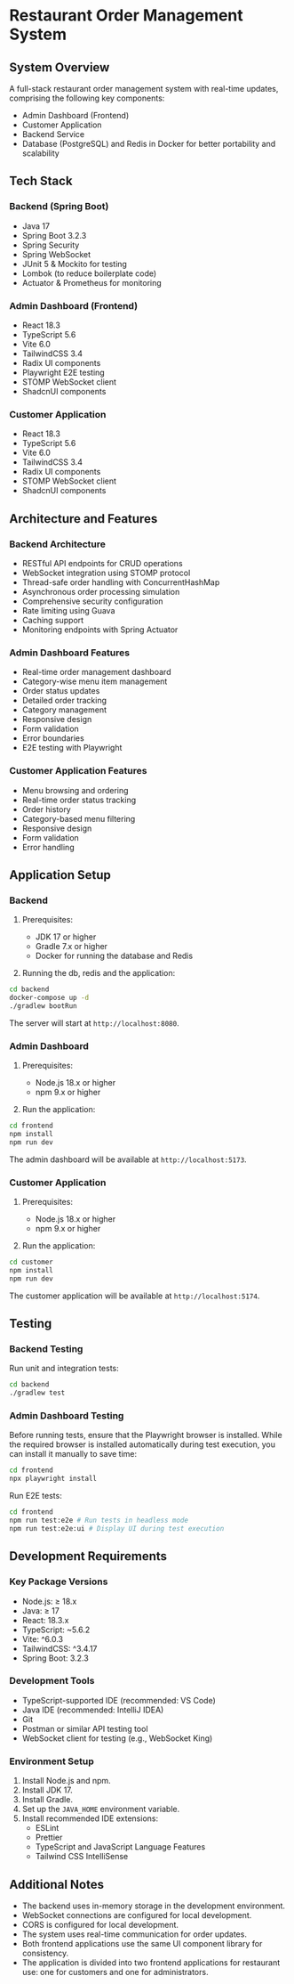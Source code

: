 # Restaurant Order Management System

## System Overview

A full-stack restaurant order management system with real-time updates, comprising the following key components:

- Admin Dashboard (Frontend)
- Customer Application
- Backend Service
- Database (PostgreSQL) and Redis in Docker for better portability and scalability

## Tech Stack

### Backend (Spring Boot)

- Java 17
- Spring Boot 3.2.3
- Spring Security
- Spring WebSocket
- JUnit 5 & Mockito for testing
- Lombok (to reduce boilerplate code)
- Actuator & Prometheus for monitoring

### Admin Dashboard (Frontend)

- React 18.3
- TypeScript 5.6
- Vite 6.0
- TailwindCSS 3.4
- Radix UI components
- Playwright E2E testing
- STOMP WebSocket client
- ShadcnUI components

### Customer Application

- React 18.3
- TypeScript 5.6
- Vite 6.0
- TailwindCSS 3.4
- Radix UI components
- STOMP WebSocket client
- ShadcnUI components

## Architecture and Features

### Backend Architecture

- RESTful API endpoints for CRUD operations
- WebSocket integration using STOMP protocol
- Thread-safe order handling with ConcurrentHashMap
- Asynchronous order processing simulation
- Comprehensive security configuration
- Rate limiting using Guava
- Caching support
- Monitoring endpoints with Spring Actuator

### Admin Dashboard Features

- Real-time order management dashboard
- Category-wise menu item management
- Order status updates
- Detailed order tracking
- Category management
- Responsive design
- Form validation
- Error boundaries
- E2E testing with Playwright

### Customer Application Features

- Menu browsing and ordering
- Real-time order status tracking
- Order history
- Category-based menu filtering
- Responsive design
- Form validation
- Error handling

## Application Setup

### Backend

1. Prerequisites:
   - JDK 17 or higher
   - Gradle 7.x or higher
   - Docker for running the database and Redis

2. Running the db, redis and the application:

```sh
cd backend
docker-compose up -d
./gradlew bootRun
```

The server will start at `http://localhost:8080`.

### Admin Dashboard

1. Prerequisites:
   - Node.js 18.x or higher
   - npm 9.x or higher

2. Run the application:

```sh
cd frontend
npm install
npm run dev
```

The admin dashboard will be available at `http://localhost:5173`.

### Customer Application

1. Prerequisites:
   - Node.js 18.x or higher
   - npm 9.x or higher

2. Run the application:

```sh
cd customer
npm install
npm run dev
```

The customer application will be available at `http://localhost:5174`.

## Testing

### Backend Testing

Run unit and integration tests:

```sh
cd backend
./gradlew test
```

### Admin Dashboard Testing

Before running tests, ensure that the Playwright browser is installed. While the required browser is installed automatically during test execution, you can install it manually to save time:

```sh
cd frontend
npx playwright install
```

Run E2E tests:

```sh
cd frontend
npm run test:e2e # Run tests in headless mode
npm run test:e2e:ui # Display UI during test execution
```

## Development Requirements

### Key Package Versions

- Node.js: ≥ 18.x
- Java: ≥ 17
- React: 18.3.x
- TypeScript: ~5.6.2
- Vite: ^6.0.3
- TailwindCSS: ^3.4.17
- Spring Boot: 3.2.3

### Development Tools

- TypeScript-supported IDE (recommended: VS Code)
- Java IDE (recommended: IntelliJ IDEA)
- Git
- Postman or similar API testing tool
- WebSocket client for testing (e.g., WebSocket King)

### Environment Setup

1. Install Node.js and npm.
2. Install JDK 17.
3. Install Gradle.
4. Set up the `JAVA_HOME` environment variable.
5. Install recommended IDE extensions:
   - ESLint
   - Prettier
   - TypeScript and JavaScript Language Features
   - Tailwind CSS IntelliSense

## Additional Notes

- The backend uses in-memory storage in the development environment.
- WebSocket connections are configured for local development.
- CORS is configured for local development.
- The system uses real-time communication for order updates.
- Both frontend applications use the same UI component library for consistency.
- The application is divided into two frontend applications for restaurant use: one for customers and one for administrators.

